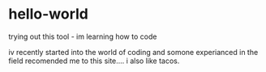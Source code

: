 # hello-world
trying out this tool - im learning how to code

iv recently started into the world of coding and somone experianced in the field recomended me to this site.... i also like tacos.
